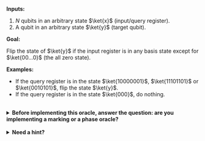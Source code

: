 **Inputs:**

  1. $N$ qubits in an arbitrary state $\ket{x}$ (input/query register).
  2. A qubit in an arbitrary state $\ket{y}$ (target qubit).

**Goal:**

Flip the state of $\ket{y}$ if the input register is in any basis state
except for $\ket{00...0}$ (the all zero state).

**Examples:**

* If the query register is in the state $\ket{10000001}$, $\ket{11101101}$ or $\ket{0010101}$, flip the state $\ket{y}$.
* If the query register is in the state $\ket{000}$, do nothing.

<br/>
<details>
  <summary><b>Before implementing this oracle, answer the question: are you implementing a marking or a phase oracle?</b></summary>
    This is a marking oracle, because we are flipping the state of the target qubit $\ket{y}$ based on the state of the input $\ket{x}$.
</details>

<br/>
<details>
  <summary><b>Need a hint?</b></summary>
  You need to flip the state of $\ket{y}$ for every input except $\ket{00...0}$, or, alternatively, flip it unconditionally and then flip it for the $\ket{00...0}$ state.   You may find the Q# library function <code>ApplyControlledOnInt</code> useful in your implementation.
</details>
